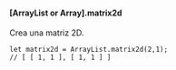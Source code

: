#### [ArrayList or Array].matrix2d

Crea una matriz 2D.

```javsascript
let matrix2d = ArrayList.matrix2d(2,1);
// [ [ 1, 1 ], [ 1, 1 ] ]
```
